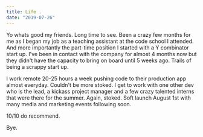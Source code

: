 ```yaml
---
title: Life .
date: "2019-07-26"
---
```



Yo whats good my friends. Long time to see. Been a crazy few months for me as I began my job as a teaching assistant at the code school I attended. And more importantly the part-time position I started with a Y combinator start up. I've been in contact with the company for almost 4 months now but they didn't have the capacity to bring on board until 5 weeks ago. Trails of being a scrappy start up.

I work remote 20-25 hours a week pushing code to their production app almost everyday. Couldn't be more stoked. I get to work with one other dev who is the lead, a kickass project manager and a few crazy talented interns that were there for the summer. Again, stoked. Soft launch August 1st with many media and marketing events following soon. 

10/10 do recommend. 


Bye.